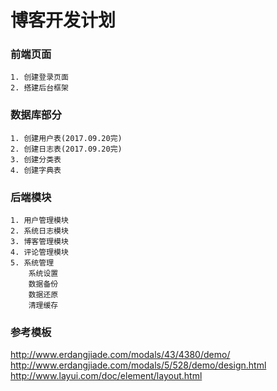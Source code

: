 # 博客开发计划

### 前端页面
    1. 创建登录页面
    2. 搭建后台框架
    
### 数据库部分
    1. 创建用户表(2017.09.20完)
    2. 创建日志表(2017.09.20完)
    3. 创建分类表
    4. 创建字典表
    
### 后端模块
    1. 用户管理模块
    2. 系统日志模块
    3. 博客管理模块
    4. 评论管理模块
    5. 系统管理
        系统设置
        数据备份
        数据还原
        清理缓存

### 参考模板
http://www.erdangjiade.com/modals/43/4380/demo/
http://www.erdangjiade.com/modals/5/528/demo/design.html  
http://www.layui.com/doc/element/layout.html